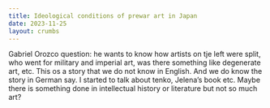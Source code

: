 ```yaml
---
title: Ideological conditions of prewar art in Japan
date: 2023-11-25
layout: crumbs
---
```



Gabriel Orozco question: he wants to know how artists on tje left were split, who went for military and imperial art, was there something like degenerate art, etc. This os a story that we do not know in English. And we do know the story in German say. I started to talk about tenko, Jelena’s book etc. Maybe there is something done in intellectual history or literature but not so much art? 